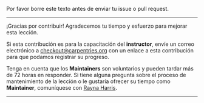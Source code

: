 Por favor borre este texto antes de enviar tu issue o pull request.

---

¡Gracias por contribuir! Agradecemos tu tiempo y esfuerzo para mejorar esta lección.

Si esta contribución es para la capacitación del **instructor**, envíe un correo electrónico a [checkout@carpentries.org](mailto:checkout@carpentries.org) con un enlace a esta contribución para que podamos registrar su progreso.

Tenga en cuenta que los **Maintainers** son voluntarios y pueden tardar más de 72 horas en responder. Si tiene alguna pregunta sobre el proceso de mantenimiento de la lección o le gustaría ofrecer su tiempo como **Maintainer**, comuníquese con [Rayna Harris](mailto:rayna.harris@gmail.com).

---
